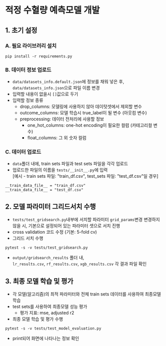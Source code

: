 # 적정 수혈량 예측모델 개발
## 1. 초기 설정
### A. 필요 라이브러리 설치
```
pip install -r requirements.py
```

### B. 데이터 정보 업로드
- `data/datasets_info.default.json`에 정보를 채워 넣은 후, `data/datasets_info.json`으로 파일 이름 변경
- 입력할 내용이 없을시 `[]`값으로 두기
- 입력할 정보 종류
  - drop_columns: 모델링에 사용하지 않아 데이텃셋에서 제외할 변수
  - outcome_columns: 모델 학습시 true_label이 될 변수 (아웃컴 변수)
  - preprocessing: 데이터 전처리에 사용할 정보
    - one_hot_columns: one-hot encoding이 필요한 컬럼 (카테고리컬 변수)
    - float_columns: 그 외 숫자 컬럼

### C. 데이터 업로드
- `data`폴더 내에, train sets 파일과 test sets 파일을 각각 업로드
- 업로드한 파일의 이름을 `tests/__init__.py`에 입력    
[예시 - train sets 파일: "train_df.csv", test_sets 파일: "test_df.csv"일 경우]
```
__train_data_file__ = "train_df.csv"
__train_data_file__ = "test_df.csv"
```

## 2. 모델 파라미터 그리드서치 수행
- `tests/test_gridsearch.py`내부에 서치할 파라미터 `grid_params`변경
변경하지 않을 시, 기본으로 설정되어 있는 파라미터 셋으로 서치 진행
- cross validation 코드 수정 (기본: 5-fold cv)
- 그리드 서치 수행
```
pytest -s -v tests/test_gridsearch.py
```
- `output/gridsearch_results` 폴더 내,    
`lr_results.csv`, `rf_results.csv`, `xgb_results.csv` 각 결과 파일 확인

## 3. 최종 모델 학습 및 평가
- 각 모델(알고리즘)의 최적 파라미터와 전체 train sets 데이터를 사용하여 최종모델 학습
- test sets를 사용하여 최종모델 성능 평가
  - 평가 지표: mse, adjusted r2
- 최종 모델 학습 및 평가 수행
```
pytest -s -v tests/test_model_evaluation.py
```
- print되어 화면에 나타나는 정보 확인
